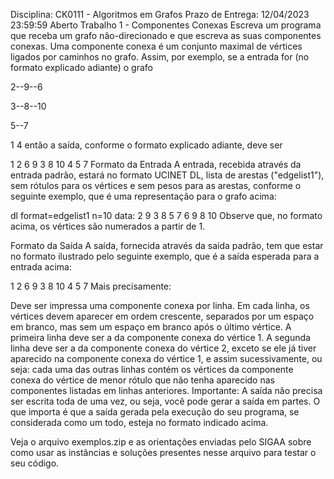 Disciplina: CK0111 - Algoritmos em Grafos
Prazo de Entrega: 12/04/2023 23:59:59 Aberto
Trabalho 1 - Componentes Conexas
Escreva um programa que receba um grafo não-direcionado e que escreva as suas componentes conexas. Uma componente conexa é um conjunto maximal de vértices ligados por caminhos no grafo. Assim, por exemplo, se a entrada for (no formato explicado adiante) o grafo

2--9--6

3--8--10

5--7

1     4
então a saída, conforme o formato explicado adiante, deve ser

1
2 6 9
3 8 10
4
5 7
Formato da Entrada
A entrada, recebida através da entrada padrão, estará no formato UCINET DL, lista de arestas ("edgelist1"), sem rótulos para os vértices e sem pesos para as arestas, conforme o seguinte exemplo, que é uma representação para o grafo acima:

dl
format=edgelist1
n=10
data:
2 9
3 8
5 7
6 9
8 10
Observe que, no formato acima, os vértices são numerados a partir de 1.

Formato da Saída
A saída, fornecida através da saída padrão, tem que estar no formato ilustrado pelo seguinte exemplo, que é a saída esperada para a entrada acima:

1
2 6 9
3 8 10
4
5 7
Mais precisamente:

Deve ser impressa uma componente conexa por linha.
Em cada linha, os vértices devem aparecer em ordem crescente, separados por um espaço em branco, mas sem um espaço em branco após o último vértice.
A primeira linha deve ser a da componente conexa do vértice 1. A segunda linha deve ser a da componente conexa do vértice 2, exceto se ele já tiver aparecido na componente conexa do vértice 1, e assim sucessivamente, ou seja: cada uma das outras linhas contém os vértices da componente conexa do vértice de menor rótulo que não tenha aparecido nas componentes listadas em linhas anteriores.
Importante:
A saída não precisa ser escrita toda de uma vez, ou seja, você pode gerar a saída em partes. O que importa é que a saída gerada pela execução do seu programa, se considerada como um todo, esteja no formato indicado acima.

Veja o arquivo exemplos.zip e as orientações enviadas pelo SIGAA sobre como usar as instâncias e soluções presentes nesse arquivo para testar o seu código.